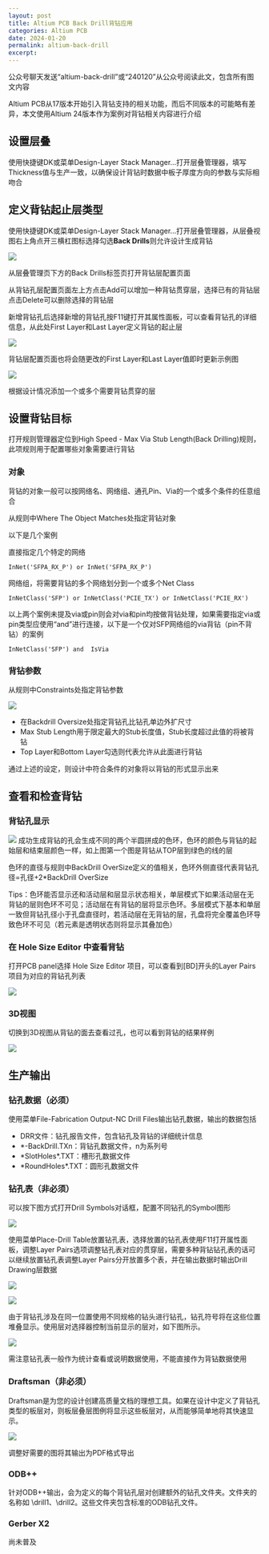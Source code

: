 ```yaml
---
layout: post
title: Altium PCB Back Drill背钻应用
categories: Altium PCB
date: 2024-01-20
permalink: altium-back-drill
excerpt:
---
```


公众号聊天发送“altium-back-drill”或“240120”从公众号阅读此文，包含所有图文内容

Altium PCB从17版本开始引入背钻支持的相关功能，而后不同版本的可能略有差异，本文使用Altium 24版本作为案例对背钻相关内容进行介绍

## 设置层叠

使用快捷键DK或菜单Design-Layer Stack Manager…打开层叠管理器，填写Thickness值与生产一致，以确保设计背钻时数据中板子厚度方向的参数与实际相吻合

## 定义背钻起止层类型

使用快捷键DK或菜单Design-Layer Stack Manager…打开层叠管理器，从层叠视图右上角点开三横杠图标选择勾选**Back Drills**则允许设计生成背钻

![](https://a1024.synology.me/images/blog/2024/image-30.png)

从层叠管理页下方的Back Drills标签页打开背钻层配置页面

从背钻孔层配置页面左上方点击Add可以增加一种背钻贯穿层，选择已有的背钻层点击Delete可以删除选择的背钻层

新增背钻孔后选择新增的背钻孔按F11键打开其属性面板，可以查看背钻孔的详细信息，从此处First Layer和Last Layer定义背钻的起止层

![](https://a1024.synology.me/images/blog/2024/image-31.png)

背钻层配置页面也将会随更改的First Layer和Last Layer值即时更新示例图

![](https://a1024.synology.me/images/blog/2024/image-44.png)

根据设计情况添加一个或多个需要背钻贯穿的层

## 设置背钻目标

打开规则管理器定位到High Speed - Max Via Stub Length(Back Drilling)规则，此项规则用于配置哪些对象需要进行背钻

### 对象

背钻的对象一般可以按网络名、网络组、通孔Pin、Via的一个或多个条件的任意组合

从规则中Where The Object Matches处指定背钻对象

以下是几个案例

直接指定几个特定的网络

```
InNet('SFPA_RX_P') or InNet('SFPA_RX_P')   
```


网络组，将需要背钻的多个网络划分到一个或多个Net Class

```
InNetClass('SFP') or InNetClass('PCIE_TX') or InNetClass('PCIE_RX')
```


以上两个案例未提及via或pin则会对via和pin均按做背钻处理，如果需要指定via或pin类型应使用“and”进行连接，以下是一个仅对SFP网络组的via背钻（pin不背钻）的案例

```
InNetClass('SFP') and  IsVia
```

### 背钻参数

从规则中Constraints处指定背钻参数

![](https://a1024.synology.me/images/blog/2024/image-32.png)

- 在Backdrill Oversize处指定背钻孔比钻孔单边外扩尺寸
- Max Stub Length用于限定最大的Stub长度值，Stub长度超过此值的将被背钻
- Top Layer和Bottom Layer勾选则代表允许从此面进行背钻

通过上述的设定，则设计中符合条件的对象将以背钻的形式显示出来

## 查看和检查背钻

### 背钻孔显示

![](https://a1024.synology.me/images/blog/2024/image-33.png)
成功生成背钻的孔会生成不同的两个半圆拼成的色环，色环的颜色与背钻的起始层和结束层颜色一样，如上图第一个图是背钻从TOP层到绿色的线的层

色环的直径与规则中BackDrill OverSize定义的值相关，色环外侧直径代表背钻孔径=孔径+2\*BackDrill OverSize

Tips：色环能否显示还和活动层和层显示状态相关，单层模式下如果活动层在无背钻的层则色环不可见；活动层在有背钻的层将显示色环。多层模式下基本和单层一致但背钻孔径小于孔盘直径时，若活动层在无背钻的层，孔盘将完全覆盖色环导致色环不可见（若元素是透明状态则将显示其叠加色）

### 在 Hole Size Editor 中查看背钻

打开PCB panel选择 Hole Size Editor 项目，可以查看到[BD]开头的Layer Pairs项目为对应的背钻孔列表

![](https://a1024.synology.me/images/blog/2024/image-34.png)

### 3D视图

切换到3D视图从背钻的面去查看过孔，也可以看到背钻的结果样例

![](https://a1024.synology.me/images/blog/2024/image-38.png)

## 生产输出

### 钻孔数据（必须）

使用菜单File-Fabrication Output-NC Drill Files输出钻孔数据，输出的数据包括

- DRR文件：钻孔报告文件，包含钻孔及背钻的详细统计信息
- \*-BackDrill.TXn：背钻孔数据文件，n为系列号
- \*SlotHoles\*.TXT：槽形孔数据文件
- \*RoundHoles\*.TXT：圆形孔数据文件

### 钻孔表（非必须）

可以按下图方式打开Drill Symbols对话框，配置不同钻孔的Symbol图形

![](https://a1024.synology.me/images/blog/2024/image-39.png)

使用菜单Place-Drill Table放置钻孔表，选择放置的钻孔表使用F11打开属性面板，调整Layer Pairs选项调整钻孔表对应的贯穿层，需要多种背钻钻孔表的话可以继续放置钻孔表调整Layer Pairs分开放置多个表，并在输出数据时输出Drill Drawing层数据

![](https://a1024.synology.me/images/blog/2024/image-40.png)

![](https://a1024.synology.me/images/blog/2024/image-41.png)

由于背钻孔涉及在同一位置使用不同规格的钻头进行钻孔，钻孔符号将在这些位置堆叠显示。使用层对选择器控制当前显示的层对，如下图所示。

![](https://a1024.synology.me/images/blog/2024/image-42.png)

需注意钻孔表一般作为统计查看或说明数据使用，不能直接作为背钻数据使用

### Draftsman（非必须）

Draftsman是为您的设计创建高质量文档的理想工具。如果在设计中定义了背钻孔类型的板层对，则板层叠层图例将显示这些板层对，从而能够简单地将其快速显示。

![](https://a1024.synology.me/images/blog/2024/image-43.png)

调整好需要的图将其输出为PDF格式导出

### ODB++

针对ODB++输出，会为定义的每个背钻孔层对创建额外的钻孔文件夹。文件夹的名称如 \\drill1、\\drill2。这些文件夹包含标准的ODB钻孔文件。

### Gerber X2

尚未普及